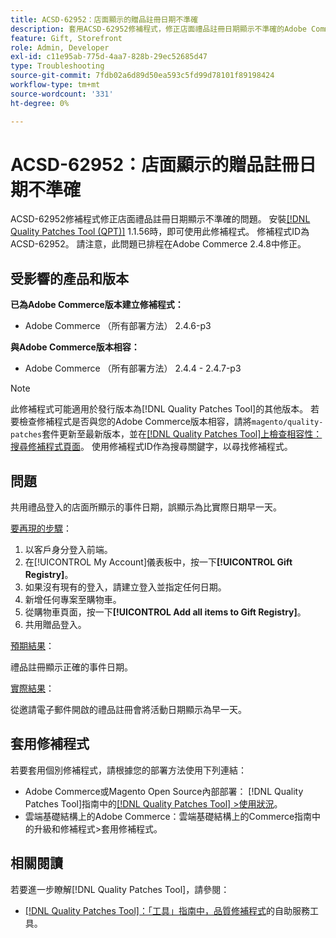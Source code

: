 ```yaml
---
title: ACSD-62952：店面顯示的贈品註冊日期不準確
description: 套用ACSD-62952修補程式，修正店面禮品註冊日期顯示不準確的Adobe Commerce問題。
feature: Gift, Storefront
role: Admin, Developer
exl-id: c11e95ab-775d-4aa7-828b-29ec52685d47
type: Troubleshooting
source-git-commit: 7fdb02a6d89d50ea593c5fd99d78101f89198424
workflow-type: tm+mt
source-wordcount: '331'
ht-degree: 0%

---
```


# ACSD-62952：店面顯示的贈品註冊日期不準確

ACSD-62952修補程式修正店面禮品註冊日期顯示不準確的問題。 安裝[[!DNL Quality Patches Tool (QPT)]](/help/tools/quality-patches-tool/quality-patches-tool-to-self-serve-quality-patches.md) 1.1.56時，即可使用此修補程式。 修補程式ID為ACSD-62952。 請注意，此問題已排程在Adobe Commerce 2.4.8中修正。

## 受影響的產品和版本

**已為Adobe Commerce版本建立修補程式：**

* Adobe Commerce （所有部署方法） 2.4.6-p3

**與Adobe Commerce版本相容：**

* Adobe Commerce （所有部署方法） 2.4.4 - 2.4.7-p3

>[!NOTE]
>
>此修補程式可能適用於發行版本為[!DNL Quality Patches Tool]的其他版本。 若要檢查修補程式是否與您的Adobe Commerce版本相容，請將`magento/quality-patches`套件更新至最新版本，並在[[!DNL Quality Patches Tool]上檢查相容性：搜尋修補程式頁面](https://experienceleague.adobe.com/tools/commerce-quality-patches/index.html?lang=zh-Hant)。 使用修補程式ID作為搜尋關鍵字，以尋找修補程式。

## 問題

共用禮品登入的店面所顯示的事件日期，誤顯示為比實際日期早一天。

<u>要再現的步驟</u>：

1. 以客戶身分登入前端。
1. 在[!UICONTROL My Account]儀表板中，按一下&#x200B;**[!UICONTROL Gift Registry]**。
1. 如果沒有現有的登入，請建立登入並指定任何日期。
1. 新增任何專案至購物車。
1. 從購物車頁面，按一下&#x200B;**[!UICONTROL Add all items to Gift Registry]**。
1. 共用贈品登入。

<u>預期結果</u>：

禮品註冊顯示正確的事件日期。

<u>實際結果</u>：

從邀請電子郵件開啟的禮品註冊會將活動日期顯示為早一天。

## 套用修補程式

若要套用個別修補程式，請根據您的部署方法使用下列連結：

* Adobe Commerce或Magento Open Source內部部署： [!DNL Quality Patches Tool]指南中的[[!DNL Quality Patches Tool] >使用狀況](/help/tools/quality-patches-tool/usage.md)。
* 雲端基礎結構上的Adobe Commerce：雲端基礎結構上的Commerce指南中的升級和修補程式>套用修補程式。

## 相關閱讀

若要進一步瞭解[!DNL Quality Patches Tool]，請參閱：

* [[!DNL Quality Patches Tool]：「工具」指南中，品質修補程式](/help/tools/quality-patches-tool/quality-patches-tool-to-self-serve-quality-patches.md)的自助服務工具。
